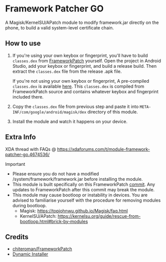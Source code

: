 # Framework Patcher GO
A Magisk/KernelSU/APatch module to modify framework.jar directly on the phone, to build a valid system-level certificate chain.

## How to use
1. If you're using your own keybox or fingerprint, you'll have to build `classes.dex` from [FrameworkPatch](https://github.com/chiteroman/FrameworkPatch/tree/69e08eff494b68ccd3ec71ffb04e0a798d7c686e) yourself. Open the project in Android Studio, add your keybox or fingerprint, and build a release build. Then extract the `classes.dex` file from the release .apk file.

   If you're not using your own keybox or fingerprint, A pre-compiled `classes.dex` is available [here](https://github.com/changhuapeng/FrameworkPatch/releases). This `classes.dex` is compiled from FrameworkPatch source and contains whatever keybox and fingerprint included there.

2. Copy the `classes.dex` file from previous step and paste it into `META-INF/com/google/android/magisk/dex` directory of this module.
3. Install the module and watch it happens on your device.

## Extra Info
XDA thread with FAQs @ https://xdaforums.com/t/module-framework-patcher-go.4674536/

> [!IMPORTANT]
> - Please ensure you do not have a modified /system/framework/framework.jar before installing the module.
> - This module is built specifically on this FrameworkPatch [commit](https://github.com/chiteroman/FrameworkPatch/tree/69e08eff494b68ccd3ec71ffb04e0a798d7c686e). Any updates to FrameworkPatch after this commit may break the module.
> - This module may cause bootloop or instability in devices. You are advised to familiarise yourself with the procedure for removing modules during bootloop.
>   - Magisk: https://topjohnwu.github.io/Magisk/faq.html
>   - KernelSU/APatch: https://kernelsu.org/guide/rescue-from-bootloop.html#brick-by-modules

## Credits
* [chiteroman/FrameworkPatch](https://github.com/chiteroman/FrameworkPatch)
* [Dynamic Installer](https://xdaforums.com/t/zip-dual-installer-dynamic-installer-stable-4-8-b-android-10-or-earlier.4279541/)
